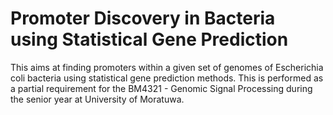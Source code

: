 # Promoter Discovery in Bacteria using Statistical Gene Prediction
This aims at finding promoters within a given set of genomes of Escherichia coli bacteria using statistical gene prediction methods. This is performed as a partial requirement for the BM4321 - Genomic Signal Processing during the senior year at University of Moratuwa.


